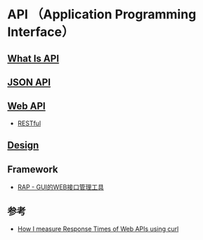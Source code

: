 # API （Application Programming Interface）
## [What Is API](WhatIs.md)

## [JSON API](JSON-API/README.md)
## [Web API]()
* [RESTful](https://github.com/SunnnyChan/sc.study-notes/tree/master/computer-science/web/web-APIs/restful)


## [Design](design/README.md)

## Framework
* [RAP - GUI的WEB接口管理工具](https://github.com/thx/RAP/wiki/about_cn)

## 参考
* [How I measure Response Times of Web APIs using curl](https://www.tuicool.com/articles/ymyqUrr)